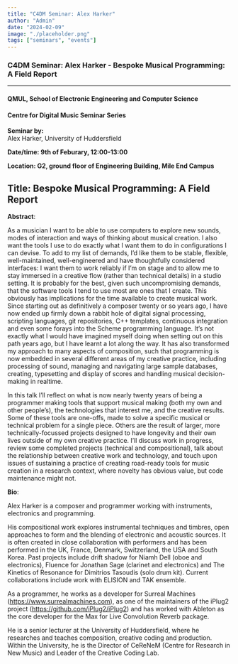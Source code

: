 ```yaml
---
title: "C4DM Seminar: Alex Harker"
author: "Admin"
date: "2024-02-09"
image: "./placeholder.png"
tags: ["seminars", "events"]
---
```



### C4DM Seminar: Alex Harker - Bespoke Musical Programming: A Field Report
-----------------

#### QMUL, School of Electronic Engineering and Computer Science

#### Centre for Digital Music Seminar Series

**Seminar by:**   
    Alex Harker, University of Huddersfield

**Date/time:  9th of Feburary, 12:00-13:00**

**Location: G2, ground floor of Engineering Building, Mile End Campus**


<b>Title</b>: Bespoke Musical Programming: A Field Report
-----------------

<b>Abstract</b>:

As a musician I want to be able to use computers to explore new sounds, modes of interaction and ways of thinking about musical creation. I also want the tools I use to do exactly what I want them to do in configurations I can devise. To add to my list of demands, I’d like them to be stable, flexible, well-maintained, well-engineered and have thoughtfully considered interfaces: I want them to work reliably if I’m on stage and to allow me to stay immersed in a creative flow (rather than technical details) in a studio setting. It is probably for the best, given such uncompromising demands, that the software tools I tend to use most are ones that I create. This obviously has implications for the time available to create musical work. Since starting out as definitively a composer twenty or so years ago, I have now ended up firmly down a rabbit hole of digital signal processing, scripting languages, git repositories, C++ templates, continuous integration and even some forays into the Scheme programming language. It’s not exactly what I would have imagined myself doing when setting out on this path years ago, but I have learnt a lot along the way. It has also transformed my approach to many aspects of composition, such that programming is now embedded in several different areas of my creative practice, including processing of sound, managing and navigating large sample databases, creating, typesetting and display of scores and handling musical decision-making in realtime.

In this talk I’ll reflect on what is now nearly twenty years of being a programmer making tools that support musical making (both my own and other people’s), the technologies that interest me, and the creative results. Some of these tools are one-offs, made to solve a specific musical or technical problem for a single piece. Others are the result of larger, more technically-focussed projects designed to have longevity and their own lives outside of my own creative practice. I’ll discuss work in progress, review some completed projects (technical and compositional), talk about the relationship between creative work and technology, and touch upon issues of sustaining a practice of creating road-ready tools for music creation in a research context, where novelty has obvious value, but code maintenance might not.


<b>Bio</b>: 

Alex Harker is a composer and programmer working with instruments, electronics and programming.

His compositional work explores instrumental techniques and timbres, open approaches to form and the blending of electronic and acoustic sources. It is often created in close collaboration with performers and has been performed in the UK, France, Denmark, Switzerland, the USA and South Korea. Past projects include drift shadow for Niamh Dell (oboe and electronics), Fluence for Jonathan Sage (clarinet and electronics) and The Kinetics of Resonance for Dimitrios Tasoudis (solo drum kit). Current collaborations include work with ELISION and TAK ensemble.

As a programmer, he works as a developer for Surreal Machines (https://www.surrealmachines.com), as one of the maintainers of the iPlug2 project (https://github.com/iPlug2/iPlug2) and has worked with Ableton as the core developer for the Max for Live Convolution Reverb package.

He is a senior lecturer at the University of Huddersfield, where he researches and teaches composition, creative coding and production. Within the University, he is the Director of CeReNeM (Centre for Research in New Music) and Leader of the Creative Coding Lab.


